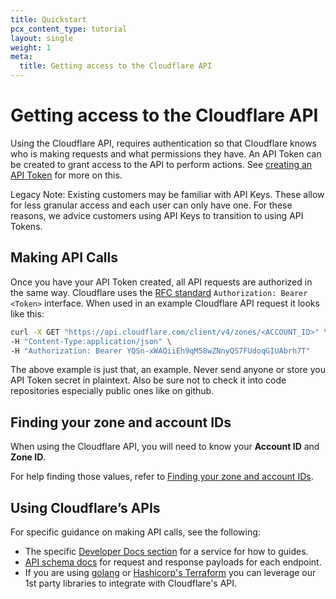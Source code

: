 ```yaml
---
title: Quickstart
pcx_content_type: tutorial
layout: single
weight: 1
meta:
  title: Getting access to the Cloudflare API
---
```


# Getting access to the Cloudflare API

Using the Cloudflare API, requires authentication so that Cloudflare knows who is making requests and what permissions they have. An API Token can be created to grant access to the API to perform actions. See [creating an API Token](/api/tokens/create/) for more on this.

Legacy Note: Existing customers may be familiar with API Keys. These allow for less granular access and each user can only have one. For these reasons, we advice customers using API Keys to transition to using API Tokens.

## Making API Calls

Once you have your API Token created, all API requests are authorized in the same way. Cloudflare uses the [RFC standard](https://tools.ietf.org/html/rfc6750#section-2.1) `Authorization: Bearer <Token>` interface. When used in an example Cloudflare API request it looks like this:

```bash
curl -X GET "https://api.cloudflare.com/client/v4/zones/<ACCOUNT_ID>" \
-H "Content-Type:application/json" \
-H "Authorization: Bearer YQSn-xWAQiiEh9qM58wZNnyQS7FUdoqGIUAbrh7T"
```

The above example is just that, an example. Never send anyone or store you API Token secret in plaintext. Also be sure not to check it into code repositories especially public ones like on github.

## Finding your zone and account IDs

When using the Cloudflare API, you will need to know your **Account ID** and **Zone ID**.

For help finding those values, refer to [Finding your zone and account IDs](/fundamentals/get-started/basic-tasks/find-account-and-zone-ids/).

## Using Cloudflare’s APIs

For specific guidance on making API calls, see the following:

*   The specific [Developer Docs section](/) for a service for how to guides.
*   [API schema docs](https://api.cloudflare.com) for request and response payloads for each endpoint.
*   If you are using [golang](https://github.com/cloudflare/cloudflare-go) or [Hashicorp's Terraform](https://github.com/cloudflare/terraform-provider-cloudflare) you can leverage our 1st party libraries to integrate with Cloudflare's API.
